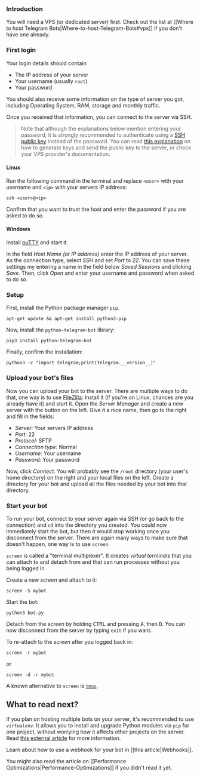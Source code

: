 ### Introduction
You will need a VPS (or dedicated server) first. Check out the list at [[Where to host Telegram Bots|Where-to-host-Telegram-Bots#vps]] if you don't have one already.

### First login
Your login details should contain
- The IP address of your server
- Your username (usually `root`)
- Your password

You should also receive some information on the type of server you got, including Operating System, RAM, storage and monthly traffic.

Once you received that information, you can connect to the server via SSH. 

> Note that although the explanations below mention entering your password, it is strongly recommended to authenticate using a [SSH public key](https://www.ssh.com/academy/ssh/public-key-authentication) instead of the password. You can read [this explanation](https://www.ssh.com/academy/ssh/keygen) on how to generate keys and send the public key to the server, or check your VPS provider's documentation.

#### Linux
Run the following command in the terminal and replace `<user>` with your username and `<ip>` with your servers IP address:

```
ssh <user>@<ip>
```

Confirm that you want to trust the host and enter the password if you are asked to do so.

#### Windows
Install [puTTY](http://www.chiark.greenend.org.uk/~sgtatham/putty/download.html) and start it. 

In the field *Host Name (or IP address)* enter the IP address of your server. As the connection type, select *SSH* and set *Port* to *22*. You can save these settings my entering a name in the field below *Saved Sessions* and clicking *Save*. Then, click *Open* and enter your username and password when asked to do so.

### Setup
First, install the Python package manager `pip`.
```
apt-get update && apt-get install python3-pip
```

Now, install the `python-telegram-bot` library:
```
pip3 install python-telegram-bot
```

Finally, confirm the installation:
```
python3 -c "import telegram;print(telegram.__version__)"
```

### Upload your bot's files
Now you can upload your bot to the server. There are multiple ways to do that, one way is to use [FileZilla](https://filezilla-project.org/download.php?type=client). Install it (if you're on Linux, chances are you already have it) and start it. Open the *Server Manager* and create a new server with the button on the left. Give it a nice name, then go to the right and fill in the fields:

- *Server:* Your servers IP address
- *Port:* 22
- *Protocol:* SFTP
- *Connection type:* Normal
- *Username:* Your username
- *Password:* Your password

Now, click *Connect*. You will probably see the `/root` directory (your user's home directory) on the right and your local files on the left. Create a directory for your bot and upload all the files needed by your bot into that directory.

### Start your bot
To run your bot, connect to your server again via SSH (or go back to the connection) and `cd` into the directory you created. You could now immediately start the bot, but then it would stop working once you disconnect from the server. There are again many ways to make sure that doesn't happen, one way is to use `screen`. 

`screen` is called a "terminal multiplexer". It creates *virtual terminals* that you can attach to and detach from and that can run processes without you being logged in.

Create a new *screen* and attach to it:
```
screen -S mybot
```

Start the bot:
```
python3 bot.py
```

Detach from the *screen* by holding <kbd>CTRL</kbd> and pressing <kbd>A</kbd>, then <kbd>D</kbd>. You can now disconnect from the server by typing `exit` if you want. 

To re-attach to the *screen* after you logged back in:
```
screen -r mybot
```
or
```
screen -d -r mybot
```

A known alternative to `screen` is [`tmux`](https://github.com/tmux/tmux/wiki).

## What to read next?
If you plan on hosting multiple bots on your server, it's recommended to use `virtualenv`. It allows you to install and upgrade Python modules via `pip` for one project, without worrying how it affects other projects on the server. Read [this external article](http://docs.python-guide.org/dev/virtualenvs/) for more information.

Learn about how to use a webhook for your bot in [[this article|Webhooks]].

You might also read the article on [[Performance Optimizations|Performance-Optimizations]] if you didn't read it yet.